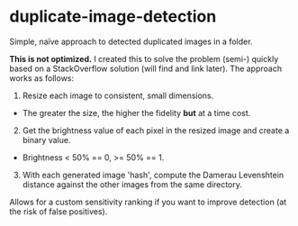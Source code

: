 # duplicate-image-detection
Simple, naïve approach to detected duplicated images in a folder.

**This is not optimized.** I created this to solve the problem (semi-) quickly based on a StackOverflow solution (will find and link later). The approach works as follows:

1. Resize each image to consistent, small dimensions.
  * The greater the size, the higher the fidelity **but** at a time cost.
2. Get the brightness value of each pixel in the resized image and create a binary value.
  * Brightness < 50% == 0, >= 50% == 1.
3. With each generated image 'hash', compute the Damerau Levenshtein distance against the other images from the same directory.

Allows for a custom sensitivity ranking if you want to improve detection (at the risk of false positives).
